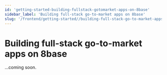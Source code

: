 ```yaml
---
id: 'getting-started-building-fullstack-gotomarket-apps-on-8base'
sidebar_label: 'Building full-stack go-to-market apps on 8base'
slug: '/frontend/getting-started//building-full-stack-go-to-market-apps-on-8base'
---
```


# Building full-stack go-to-market apps on 8base

...coming soon.
